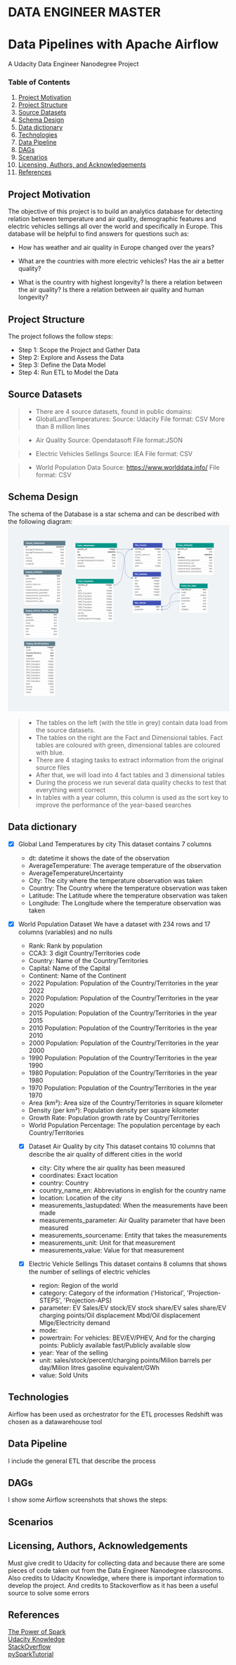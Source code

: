 # DATA ENGINEER MASTER
# Data Pipelines with Apache Airflow
A Udacity Data Engineer Nanodegree Project
  
### Table of Contents

1. [Project Motivation](#motivation)
2. [Project Structure](#structure)
3. [Source Datasets](#source_datasets)
4. [Schema Design](#schema)
5. [Data dictionary](#dictionary)
6. [Technologies](#tech)
7. [Data Pipeline](#pipeline)
8. [DAGs](#dags)
9. [Scenarios](#scenarios)
10. [Licensing, Authors, and Acknowledgements](#licensing)
11. [References](#references)


## Project Motivation<a name="motivation"></a> 

The objective of this project is to build an analytics database for detecting relation between temperature and air quality, demographic features and electric vehicles sellings all over the world and specifically in Europe.
This database will be helpful to find answers for questions such as:

* How has weather and air quality in Europe changed over the years?

* What are the countries with more electric vehicles? Has the air a better quality?

* What is the country with highest longevity? Is there a relation between the air quality? Is there a relation between air quality and human longevity?

##  Project Structure<a name="structure"></a> 

The project follows the follow steps:
* Step 1: Scope the Project and Gather Data
* Step 2: Explore and Assess the Data
* Step 3: Define the Data Model
* Step 4: Run ETL to Model the Data

## Source Datasets <a name="source_datasets"></a>

> * There are 4 source datasets, found in public domains:
> * GlobalLandTemperatures:
    Source: Udacity
    File format: CSV
    More than 8 million lines
  
> * Air Quality
    Source: Opendatasoft
    File format:JSON

> * Electric Vehicles Sellings
    Source: IEA
    File format: CSV

> * World Population Data
    Source: https://www.worlddata.info/
    File format: CSV

## Schema Design <a name="schema"></a>

The schema of the Database is a star schema and can be described with the following diagram:
![Alt text](./img/capstone_db.png?raw=true "Database_model")


> * The tables on the left (with the title in grey) contain data load from the source datasets.
> * The tables on the right are the Fact and Dimensional tables. Fact tables are coloured with green, dimensional tables are coloured with blue.
> * There are 4 staging tasks to extract information from the original source files
> * After that, we will load into 4 fact tables and 3 dimensional tables
> * During the process we run several data quality checks to test that everything went correct
> * In tables with a year column, this column is used as the sort key to improve the performance of the year-based searches

## Data dictionary <a name="dictionary"></a>

 - [x] Global Land Temperatures by city
   This dataset contains 7 columns
    -  dt: datetime it shows the date of the observation
    -  AverageTemperature: The average temperature of the observation
    -  AverageTemperatureUncertainty
    -  City: The city where the temperature observation was taken
    -  Country: The Country where the temperature observation was taken
    -  Latitude: The Latitude where the temperature observation was taken
    -  Longitude: The Longitude where the temperature observation was taken
- [x] World Population Dataset
  We have a dataset with 234 rows and 17 columns (variables) and no nulls
    -  Rank: Rank by population
    -  CCA3: 3 digit Country/Territories code
    -  Country: Name of the Country/Territories
    -  Capital: Name of the Capital
    -  Continent: Name of the Continent
    -  2022 Population: Population of the Country/Territories in the year 2022
    -  2020 Population: Population of the Country/Territories in the year 2020
    -  2015 Population: Population of the Country/Territories in the year 2015
    -  2010 Population: Population of the Country/Territories in the year 2010
    -  2000 Population: Population of the Country/Territories in the year 2000
    -  1990 Population: Population of the Country/Territories in the year 1990
    -  1980 Population: Population of the Country/Territories in the year 1980
    -  1970 Population: Population of the Country/Territories in the year 1970
    -  Area (km²): Area size of the Country/Territories in square kilometer
    -  Density (per km²): Population density per square kilometer
    -  Growth Rate: Population growth rate by Country/Territories
    -  World Population Percentage: The population percentage by each Country/Territories

  - [x] Dataset Air Quality by city
    This dataset contains 10 columns that describe the air quality of different cities in the world
    -  city: City where the air quality has been measured
    -  coordinates: Exact location
    -  country: Country                     
    -  country_name_en: Abbreviations in english for the country name             
    -  location: Location of the city                    
    -  measurements_lastupdated: When the measurements have been made
    -  measurements_parameter: Air Quality parameter that have been measured 
    -  measurements_sourcename: Entity that takes the measurements     
    -  measurements_unit: Unit for that measurement        
    -  measurements_value: Value for that measurement

  - [x] Electric Vehicle Sellings
 This dataset contains 8 columns that shows the number of sellings of electric vehicles
    -  region: Region of the world
    -  category: Category of the information ('Historical', 'Projection-STEPS', 'Projection-APS)
    -  parameter: EV Sales/EV stock/EV stock share/EV sales share/EV charging points/Oil displacement Mbd/Oil displacement Mlge/Electricity demand
    -  mode: 
    -  powertrain: For vehicles: BEV/EV/PHEV, And for the charging points: Publicly available fast/Publicly available slow
    -  year: Year of the selling 
    -  unit: sales/stock/percent/charging points/Milion barrels per day/Milion litres gasoline equivalent/GWh
    -  value:  Sold Units

## Technologies<a name="tech"></a> 
Airflow has been used as orchestrator for the ETL processes
Redshift was chosen as a datawarehouse tool

## Data Pipeline<a name="pipeline"></a> 

I include the general ETL that describe the process 

## DAGs<a name="dags"></a> 

I show some Airflow screenshots that shows the steps:

## Scenarios <a name="scenarios"></a> 

## Licensing, Authors, Acknowledgements<a name="licensing"></a>

Must give credit to Udacity for collecting data and because there are some pieces of code taken out from the Data Engineer Nanodegree classrooms. 
Also credits to Udacity Knowledge, where there is important information to develop the project.
And credits to Stackoverflow as it has been a useful source to solve some errors

## References <a name="references"></a>
 [The Power of Spark](https://learn.udacity.com/nanodegrees/nd027/parts/cd0030/lessons/ls1965/concepts/626aa254-50bc-4bc7-8fe9-9a4e28527739) <br>
 [Udacity Knowledge](https://knowledge.udacity.com/) <br>
 [StackOverflow](https://stackoverflow.com/) <br>
 [pySparkTutorial](https://github.com/roshankoirala/pySpark_tutorial)<br>
 
 

